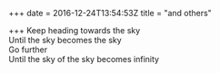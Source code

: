 +++
date = 2016-12-24T13:54:53Z
title = "and others"

+++ 
Keep heading towards the sky   
Until the sky becomes the sky   
Go further   
Until the sky of the sky becomes infinity